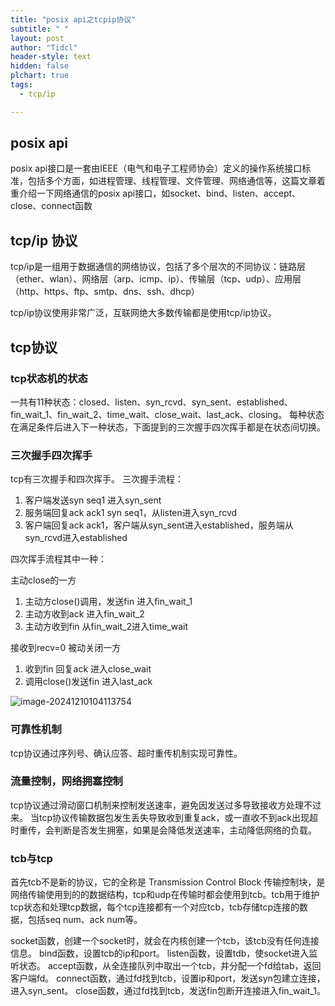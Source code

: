 ```yaml
---
title: "posix api之tcpip协议"
subtitle: " "
layout: post
author: "Tidcl"
header-style: text
hidden: false
plchart: true
tags:
  - tcp/ip

---
```




## posix api

posix api接口是一套由IEEE（电气和电子工程师协会）定义的操作系统接口标准，包括多个方面，如进程管理、线程管理、文件管理、网络通信等，这篇文章着重介绍一下网络通信的posix api接口，如socket、bind、listen、accept、close、connect函数



## tcp/ip 协议

tcp/ip是一组用于数据通信的网络协议，包括了多个层次的不同协议：链路层（ether、wlan）、网络层（arp、icmp、ip）、传输层（tcp、udp）、应用层（http、https、ftp、smtp、dns、ssh、dhcp）

tcp/ip协议使用非常广泛，互联网绝大多数传输都是使用tcp/ip协议。



## tcp协议

### tcp状态机的状态

一共有11种状态：closed、listen、syn_rcvd、syn_sent、established、fin_wait_1、fin_wait_2、time_wait、close_wait、last_ack、closing。
每种状态在满足条件后进入下一种状态，下面提到的三次握手四次挥手都是在状态间切换。

### 三次握手四次挥手

tcp有三次握手和四次挥手。
三次握手流程：

1. 客户端发送syn seq1 进入syn_sent
2. 服务端回复ack ack1  syn seq1，从listen进入syn_rcvd
3. 客户端回复ack ack1，客户端从syn_sent进入established，服务端从syn_rcvd进入established

四次挥手流程其中一种：

主动close的一方

1. 主动方close()调用，发送fin 进入fin_wait_1
2. 主动方收到ack 进入fin_wait_2
3. 主动方收到fin 从fin_wait_2进入time_wait

接收到recv=0 被动关闭一方

1. 收到fin 回复ack 进入close_wait 
2. 调用close()发送fin 进入last_ack

![image-20241210104113754](http://Tidcl.github.io/img/posts/2024-12-08-tech-tcpip.assets/image-20241210104113754.png)

### 可靠性机制

tcp协议通过序列号、确认应答、超时重传机制实现可靠性。

### 流量控制，网络拥塞控制

tcp协议通过滑动窗口机制来控制发送速率，避免因发送过多导致接收方处理不过来。
当tcp协议传输数据包发生丢失导致收到重复ack，或一直收不到ack出现超时重传，会判断是否发生拥塞，如果是会降低发送速率，主动降低网络的负载。

### tcb与tcp

首先tcb不是新的协议，它的全称是 Transmission Control Block 传输控制块，是网络传输使用到的的数据结构，tcp和udp在传输时都会使用到tcb。tcb用于维护tcp状态和处理tcp数据，每个tcp连接都有一个对应tcb，tcb存储tcp连接的数据，包括seq num、ack num等。

socket函数，创建一个socket时，就会在内核创建一个tcb，该tcb没有任何连接信息。
bind函数，设置tcb的ip和port。
listen函数，设置tdb，使socket进入监听状态。
accept函数，从全连接队列中取出一个tcb，并分配一个fd给tab，返回客户端fd。
connect函数，通过fd找到tcb，设置ip和port，发送syn包建立连接，进入syn_sent。
close函数，通过fd找到tcb，发送fin包断开连接进入fin_wait_1。